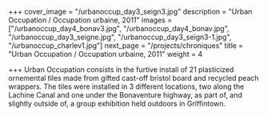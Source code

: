 +++
cover_image = "/urbanoccup_day3_seign3.jpg"
description = "Urban Occupation / Occupation urbaine, 2011"
images = ["/urbanoccup_day4_bonav3.jpg", "/urbanoccup_day4_bonav.jpg", "/urbanoccup_day3_seigne.jpg", "/urbanoccup_day3_seign3-1.jpg", "/urbanoccup_charlev1.jpg"]
next_page = "/projects/chroniques"
title = "Urban Occupation / Occupation urbaine, 2011"
weight = 4

+++
Urban Occupation consists in the furtive install of 21 plasticized ornemental tiles made from gifted cast-off bristol board and recycled peach wrappers. The tiles were installed in 3 different locations, two along the Lachine Canal and one under the Bonaventure highway, as part of, and slightly outside of, a group exhibition held outdoors in Griffintown.